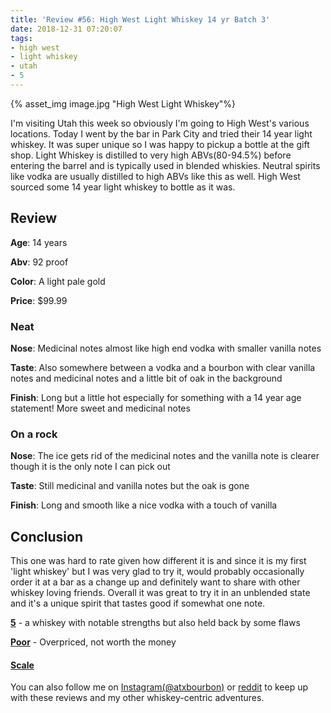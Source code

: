 ```yaml
---
title: 'Review #56: High West Light Whiskey 14 yr Batch 3'
date: 2018-12-31 07:20:07
tags:
- high west
- light whiskey
- utah
- 5
---
```


{% asset_img image.jpg "High West Light Whiskey"%}

I'm visiting Utah this week so obviously I'm going to High West's various locations. Today I went by the bar in Park City and tried their 14 year light whiskey. It was super unique so I was happy to pickup a bottle at the gift shop. Light Whiskey is distilled to very high ABVs(80-94.5%) before entering the barrel and is typically used in blended whiskies. Neutral spirits like vodka are usually distilled to high ABVs  like this as well. High West sourced some 14 year light whiskey to bottle as it was. 

## Review
**Age**: 14 years

**Abv**: 92 proof

**Color**: A light pale gold

**Price**: $99.99

### Neat
**Nose**: Medicinal notes almost like high end vodka with smaller vanilla notes

**Taste**: Also somewhere between a vodka and a bourbon with clear vanilla notes and medicinal notes and a little bit of oak in the background

**Finish**: Long but a little hot especially for something with a 14 year age statement! More sweet and medicinal notes

### On a rock
**Nose**: The ice gets rid of the medicinal notes and the vanilla note is clearer though it is the only note I can pick out

**Taste**: Still medicinal and vanilla notes but the oak is gone

**Finish**: Long and smooth like a nice vodka with a touch of vanilla


## Conclusion
This one was hard to rate given how different it is and since it is my first 'light whiskey' but I was very glad to try it, would probably occasionally order it at a bar as a change up and definitely want to share with other whiskey loving friends. Overall it was great to try it in an unblended state and it's a unique spirit that tastes good if somewhat one note.

[**5**](https://atxbourbon.com/tags/5/) - a whiskey with notable strengths but also held back by some flaws

[**Poor**](https://atxbourbon.com/tags/poor-value/) - Overpriced, not worth the money

#### [Scale](http://atxbourbon.com/Scale/)

You can also follow me on [Instagram(@atxbourbon)](https://www.instagram.com/atxbourbon/) or [reddit](https://www.reddit.com/r/scottmotorraddrinks/) to keep up with these reviews and my other whiskey-centric adventures.